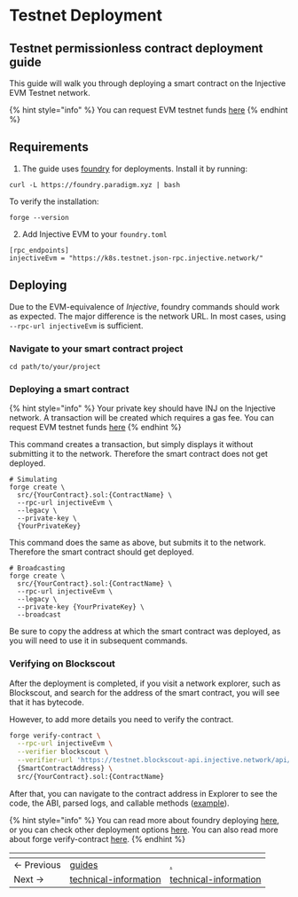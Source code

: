 # Testnet Deployment

## Testnet permissionless contract deployment guide

This guide will walk you through deploying a smart contract on the Injective EVM Testnet network.

{% hint style="info" %}
You can request EVM testnet funds [here](https://testnet.faucet.injective.network/)
{% endhint %}

## Requirements

1. The guide uses [foundry](https://book.getfoundry.sh/) for deployments. Install it by running:

```
curl -L https://foundry.paradigm.xyz | bash
```

To verify the installation:

```
forge --version
```

2. Add Injective EVM to your `foundry.toml`

```
[rpc_endpoints]
injectiveEvm = "https://k8s.testnet.json-rpc.injective.network/"
```

## Deploying

Due to the EVM-equivalence of _Injective_, foundry commands should work as expected. The major difference is the network URL. In most cases, using `--rpc-url injectiveEvm` is sufficient.

### Navigate to your smart contract project

```
cd path/to/your/project
```

### Deploying a smart contract <a href="#deploying-a-smart-contract" id="deploying-a-smart-contract"></a>

{% hint style="info" %}
Your private key should have INJ on the Injective network. A transaction will be created which requires a gas fee. You can request EVM testnet funds [here](https://testnet.faucet.injective.network/)
{% endhint %}

This command creates a transaction, but simply displays it without submitting it to the network. Therefore the smart contract does not get deployed.

```shell
# Simulating
forge create \
  src/{YourContract}.sol:{ContractName} \
  --rpc-url injectiveEvm \
  --legacy \
  --private-key \
  {YourPrivateKey}
```

This command does the same as above, but submits it to the network. Therefore the smart contract should get deployed.

```shell
# Broadcasting
forge create \
  src/{YourContract}.sol:{ContractName} \
  --rpc-url injectiveEvm \
  --legacy \
  --private-key {YourPrivateKey} \
  --broadcast
```

Be sure to copy the address at which the smart contract was deployed, as you will need to use it in subsequent commands.


### Verifying on Blockscout

After the deployment is completed, if you visit a network explorer, such as Blockscout, and search for the address of the smart contract, you will see that it has bytecode.

However, to add more details you need to verify the contract.

```bash
forge verify-contract \
  --rpc-url injectiveEvm \
  --verifier blockscout \
  --verifier-url 'https://testnet.blockscout-api.injective.network/api/' \
  {SmartContractAddress} \
  src/{YourContract}.sol:{ContractName}
```

After that, you can navigate to the contract address in Explorer to see the code, the ABI, parsed logs, and callable methods ([example](https://k8s.testnet.evm.blockscout.injective.network/address/0x2f9f80b89ef4C9AaBcd630E62B740d6a2f3065E4)).

{% hint style="info" %}
You can read more about foundry deploying [here](https://book.getfoundry.sh/forge/deploying), or you can check other deployment options [here](https://book.getfoundry.sh/reference/forge/forge-create). You can also read more about forge verify-contract [here](https://book.getfoundry.sh/reference/forge/forge-verify-contract).
{% endhint %}

<table data-card-size="large" data-view="cards" data-full-width="false"><thead><tr><th></th><th data-type="content-ref"></th><th data-hidden data-card-target data-type="content-ref"></th></tr></thead><tbody><tr><td>← Previous</td><td><a href="../../../guides/">guides</a></td><td><a href="./">.</a></td></tr><tr><td>Next →</td><td><a href="../technical-information/">technical-information</a></td><td><a href="../technical-information/">technical-information</a></td></tr></tbody></table>

